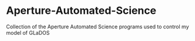 # Aperture-Automated-Science
Collection of the Aperture Automated Science programs used to control my model of GLaDOS
